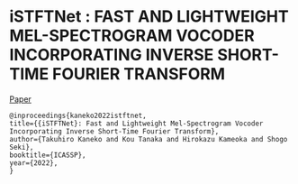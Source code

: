 # iSTFTNet : FAST AND LIGHTWEIGHT MEL-SPECTROGRAM VOCODER INCORPORATING INVERSE SHORT-TIME FOURIER TRANSFORM
[Paper](https://arxiv.org/pdf/2203.02395.pdf)

```
@inproceedings{kaneko2022istftnet,
title={{iSTFTNet}: Fast and Lightweight Mel-Spectrogram Vocoder Incorporating Inverse Short-Time Fourier Transform},
author={Takuhiro Kaneko and Kou Tanaka and Hirokazu Kameoka and Shogo Seki},
booktitle={ICASSP},
year={2022},
}
```
